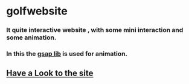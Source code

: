 # golfwebsite
### It quite interactive website , with some mini interaction and some animation.
### In this the [gsap lib](https://cdnjs.cloudflare.com/ajax/libs/gsap/3.12.2/ScrollTrigger.min.js) is used for animation.
## [Have a Look to the site](https://archanmehta.github.io/golfwebsite/)
